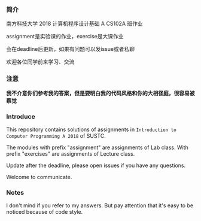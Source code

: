 ### 简介
南方科技大学 2018 计算机程序设计基础 A CS102A 班作业

assignment是实验课的作业，exercise是大课作业

会在deadline后更新，如果有问题可以发issue或者私聊

欢迎各位同学前来学习、交流

### 注意

**我不介意你们参考我的答案，但是要明白我的代码风格和你的大相径庭，很容易被察觉**

### Introduce

This repository contains solutions of assignments in `Introduction to Computer Programming A 2018` of SUSTC.

The modules with prefix "assignment" are assignments of Lab class.
With prefix "exercises" are assignments of Lecture class.

Update after the deadline, please open issues if you have any questions.

Welcome to communicate.

### Notes

I don't mind if you refer to my answers.
But pay attention that it's easy to be noticed because of code style.